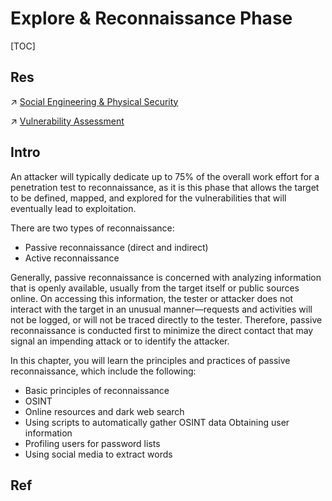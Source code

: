 # Explore & Reconnaissance Phase

[TOC]



## Res
↗ [Social Engineering & Physical Security](../../Social%20Engineering%20&%20Physical%20Security/Social%20Engineering%20&%20Physical%20Security.md)

↗ [Vulnerability Assessment](../../../🍦%20Software%20Security/🏹%20Vulnerability/Vulnerability%20Assessment/Vulnerability%20Assessment.md)



## Intro
An attacker will typically dedicate up to 75% of the overall work effort for a penetration test to reconnaissance, as it is this phase that allows the target to be defined, mapped, and explored for the vulnerabilities that will eventually lead to exploitation.

There are two types of reconnaissance:
- Passive reconnaissance (direct and indirect) 
- Active reconnaissance

Generally, passive reconnaissance is concerned with analyzing information that is openly available, usually from the target itself or public sources online. On accessing this information, the tester or attacker does not interact with the target in an unusual manner—requests and activities will not be logged, or will not be traced directly to the tester. Therefore, passive reconnaissance is conducted first to minimize the direct contact that may signal an impending attack or to identify the attacker.

In this chapter, you will learn the principles and practices of passive reconnaissance, which include the following:
- Basic principles of reconnaissance  
- OSINT  
- Online resources and dark web search  
- Using scripts to automatically gather OSINT data Obtaining user information
- Profiling users for password lists
- Using social media to extract words



## Ref
[👍 信息收集总结]: http://uuzdaisuki.com/2021/05/31/信息收集总结/